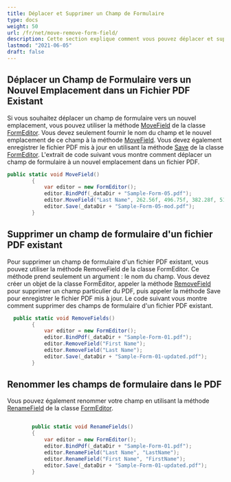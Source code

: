 ```yaml
---
title: Déplacer et Supprimer un Champ de Formulaire
type: docs
weight: 50
url: /fr/net/move-remove-form-field/
description: Cette section explique comment vous pouvez déplacer et supprimer des Champs de Formulaire avec la Classe FormEditor.
lastmod: "2021-06-05"
draft: false
---
```


## Déplacer un Champ de Formulaire vers un Nouvel Emplacement dans un Fichier PDF Existant

Si vous souhaitez déplacer un champ de formulaire vers un nouvel emplacement, vous pouvez utiliser la méthode [MoveField](https://reference.aspose.com/pdf/net/aspose.pdf.facades/formeditor/methods/movefield) de la classe [FormEditor](https://reference.aspose.com/pdf/net/aspose.pdf.facades/formeditor). Vous devez seulement fournir le nom du champ et le nouvel emplacement de ce champ à la méthode [MoveField](https://reference.aspose.com/pdf/net/aspose.pdf.facades/formeditor/methods/movefield). Vous devez également enregistrer le fichier PDF mis à jour en utilisant la méthode [Save](https://reference.aspose.com/pdf/net/aspose.pdf.facades/form/methods/save/index) de la classe [FormEditor](https://reference.aspose.com/pdf/net/aspose.pdf.facades/formeditor). L'extrait de code suivant vous montre comment déplacer un champ de formulaire à un nouvel emplacement dans un fichier PDF.

```csharp
public static void MoveField()
        {
            var editor = new FormEditor();
            editor.BindPdf(_dataDir + "Sample-Form-05.pdf");
            editor.MoveField("Last Name", 262.56f, 496.75f, 382.28f, 514.03f);
            editor.Save(_dataDir + "Sample-Form-05-mod.pdf");
        }
```

## Supprimer un champ de formulaire d'un fichier PDF existant

Pour supprimer un champ de formulaire d'un fichier PDF existant, vous pouvez utiliser la méthode RemoveField de la classe FormEditor. Ce méthode prend seulement un argument : le nom du champ. Vous devez créer un objet de la classe FormEditor, appeler la méthode [RemoveField](https://reference.aspose.com/pdf/net/aspose.pdf.facades/formeditor/methods/removefield) pour supprimer un champ particulier du PDF, puis appeler la méthode Save pour enregistrer le fichier PDF mis à jour. Le code suivant vous montre comment supprimer des champs de formulaire d'un fichier PDF existant.

```csharp
  public static void RemoveFields()
        {
            var editor = new FormEditor();
            editor.BindPdf(_dataDir + "Sample-Form-01.pdf");
            editor.RemoveField("First Name");
            editor.RemoveField("Last Name");
            editor.Save(_dataDir + "Sample-Form-01-updated.pdf");
        }
```

## Renommer les champs de formulaire dans le PDF

Vous pouvez également renommer votre champ en utilisant la méthode [RenameField](https://reference.aspose.com/pdf/net/aspose.pdf.facades/formeditor/methods/renamefield) de la classe [FormEditor](https://reference.aspose.com/pdf/net/aspose.pdf.facades/formeditor).

```csharp

        public static void RenameFields()
        {
            var editor = new FormEditor();
            editor.BindPdf(_dataDir + "Sample-Form-01.pdf");
            editor.RenameField("Last Name", "LastName");
            editor.RenameField("First Name", "FirstName");
            editor.Save(_dataDir + "Sample-Form-01-updated.pdf");
        }
```